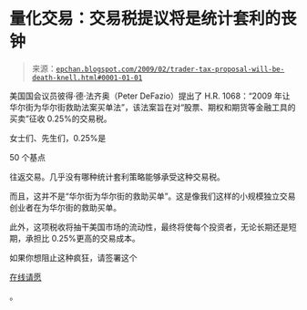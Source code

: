 <!--yml

分类：未分类

日期：2024-05-12 19:18:28

-->

# 量化交易：交易税提议将是统计套利的丧钟

> 来源：[`epchan.blogspot.com/2009/02/trader-tax-proposal-will-be-death-knell.html#0001-01-01`](http://epchan.blogspot.com/2009/02/trader-tax-proposal-will-be-death-knell.html#0001-01-01)

美国国会议员彼得·德·法齐奥（Peter DeFazio）提出了 H.R. 1068：“2009 年让华尔街为华尔街救助法案买单法”，该法案旨在对“股票、期权和期货等金融工具的买卖”征收 0.25%的交易税。

女士们、先生们，0.25%是

50 个基点

往返交易。几乎没有哪种统计套利策略能够承受这种交易税。

而且，这并不是“华尔街为华尔街的救助买单”。这是像我们这样的小规模独立交易创业者在为华尔街的救助买单。

此外，这项税收将抽干美国市场的流动性，最终将使每个投资者，无论长期还是短期，承担比 0.25%更高的交易成本。

如果你想阻止这种疯狂，请签署这个

[在线请愿](http://www.rallycongress.com/no2tradertax/1536/tell-congres-to-block-trader-tax/)

。
